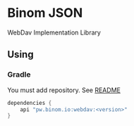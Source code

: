 # Binom JSON
WebDav Implementation Library

## Using
### Gradle
You must add repository. See [README](../README.md)
```groovy
dependencies {
    api "pw.binom.io:webdav:<version>"
}
```